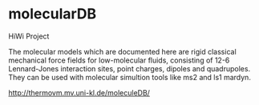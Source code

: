 # molecularDB
HiWi Project

The molecular models which are documented here are rigid classical mechanical force fields for low-molecular fluids, consisting of 12-6 Lennard-Jones interaction sites, point charges, dipoles and quadrupoles. They can be used with molecular simultion tools like ms2 and ls1 mardyn.

http://thermovm.mv.uni-kl.de/moleculeDB/
